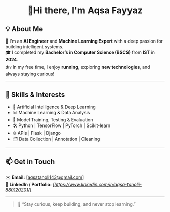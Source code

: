 <h1 align="center"> 👋Hi there, I'm Aqsa Fayyaz </h1>

## 💡 About Me

🌟 I'm an **AI Engineer** and **Machine Learning Expert** with a deep passion for building intelligent systems.  
🎓 I completed my **Bachelor’s in Computer Science (BSCS)** from **IST** in **2024**.  
⛹️‍♀️ In my free time, I enjoy **running**, exploring **new technologies**, and always staying curious!  

---

## 🧠 Skills & Interests

- 🤖 Artificial Intelligence & Deep Learning  
- 📊 Machine Learning & Data Analysis  
- 🧪 Model Training, Testing & Evaluation  
- 🛠️ Python | TensorFlow | PyTorch | Scikit-learn  
- 🌐 APIs | Flask | Django  
- 🗂️ Data Collection | Annotation | Cleaning  

---

## 📫 Get in Touch

✉️ **Email:** [aqsatanoli143@gmail.com]  
🔗 **LinkedIn / Portfolio:** _[https://www.linkedin.com/in/aqsa-tanolii-880120201/]_  

---

> 🚀 “Stay curious, keep building, and never stop learning.”   



